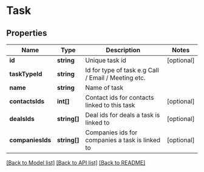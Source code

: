 # Task

## Properties
Name | Type | Description | Notes
------------ | ------------- | ------------- | -------------
**id** | **string** | Unique task id | [optional] 
**taskTypeId** | **string** | Id for type of task e.g Call / Email / Meeting etc. | 
**name** | **string** | Name of task | 
**contactsIds** | **int[]** | Contact ids for contacts linked to this task | [optional] 
**dealsIds** | **string[]** | Deal ids for deals a task is linked to | [optional] 
**companiesIds** | **string[]** | Companies ids for companies a task is linked to | [optional] 

[[Back to Model list]](../../README.md#documentation-for-models) [[Back to API list]](../../README.md#documentation-for-api-endpoints) [[Back to README]](../../README.md)


